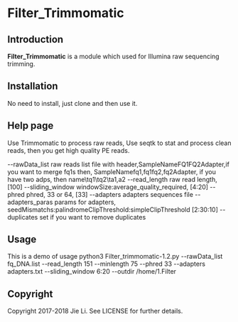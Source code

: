 # Filter_Trimmomatic

## Introduction
**Filter_Trimmomatic** is a module which used for Illumina raw sequencing trimming.

## Installation
No need to install, just clone and then use it.

## Help page
Use Trimmomatic to process raw reads, Use seqtk to stat and process clean reads, then you get high quality PE reads.

--rawData_list	raw reads list file with header,SampleName<tab>FQ1<tab>FQ2<tab>Adapter,if you want to merge fq1s then, SampleName<tab>fq1,fq1<tab>fq2,fq2<Tab>Adapter, if you have two adps, then name\tq1\tq2\ta1,a2
--read_length	raw read length, [100]
--sliding_window	windowSize:average_quality_required, [4:20]
--phred	phred, 33 or 64, [33]
--adapters	adapters sequences file
--adapters_paras	params for adapters, seedMismatchs:palindromeClipThreshold:simpleClipThreshold [2:30:10]
--duplicates	set if you want to remove duplicates

## Usage
This is a demo of usage
python3 Filter_trimmomatic-1.2.py --rawData_list fq_DNA.list --read_length 151 --minlength 75 --phred 33 --adapters adapters.txt --sliding_window 6:20 --outdir /home/1.Filter


## Copyright
Copyright 2017-2018 Jie Li. See LICENSE for further details.

